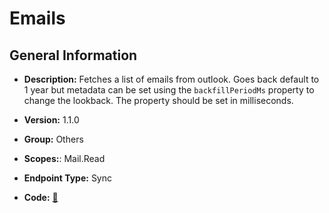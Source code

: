 # Emails

## General Information

- **Description:** Fetches a list of emails from outlook. Goes back default to 1 year
but metadata can be set using the `backfillPeriodMs` property
to change the lookback. The property should be set in milliseconds.

- **Version:** 1.1.0
- **Group:** Others
- **Scopes:**: Mail.Read
- **Endpoint Type:** Sync
- **Code:** [🔗](https://github.com/NangoHQ/integration-templates/tree/main/integrations/outlook/syncs/emails.ts)
